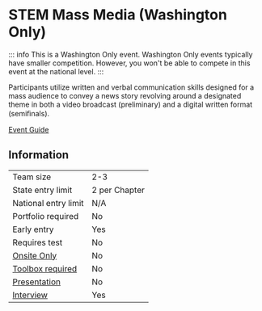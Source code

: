 # STEM Mass Media (Washington Only)

::: info
This is a Washington Only event. Washington Only events typically have smaller competition. However, you won't be able to compete in this event at the national level.
:::

Participants utilize written and verbal communication skills designed for a mass audience to convey a news story revolving around a designated theme in both a video broadcast (preliminary) and a digital written format (semiﬁnals).

[Event Guide](https://www.washingtontsa.org/s/HS-STEM-Mass-Media.pdf)

## Information

|                             |               |
| --------------------------- | ------------- |
| Team size                   | 2-3           |
| State entry limit           | 2 per Chapter |
| National entry limit        | N/A           |
| Portfolio required          | No            |
| Early entry                 | Yes           |
| Requires test               | No            |
| [Onsite Only](/#terms)      | No            |
| [Toolbox required](/#terms) | No            |
| [Presentation](/#terms)     | No            |
| [Interview](/#terms)        | Yes           |
